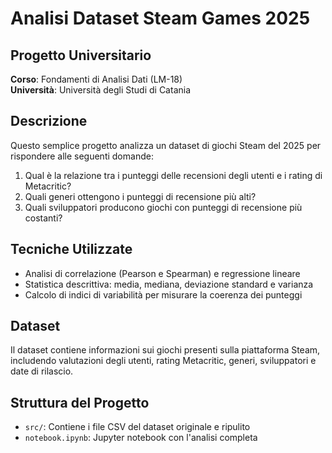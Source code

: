 # Analisi Dataset Steam Games 2025

## Progetto Universitario
**Corso**: Fondamenti di Analisi Dati (LM-18)  
**Università**: Università degli Studi di Catania

## Descrizione
Questo semplice progetto analizza un dataset di giochi Steam del 2025 per rispondere alle seguenti domande:

1. Qual è la relazione tra i punteggi delle recensioni degli utenti e i rating di Metacritic?
2. Quali generi ottengono i punteggi di recensione più alti?
3. Quali sviluppatori producono giochi con punteggi di recensione più costanti?

## Tecniche Utilizzate
- Analisi di correlazione (Pearson e Spearman) e regressione lineare
- Statistica descrittiva: media, mediana, deviazione standard e varianza
- Calcolo di indici di variabilità per misurare la coerenza dei punteggi

## Dataset
Il dataset contiene informazioni sui giochi presenti sulla piattaforma Steam, includendo valutazioni degli utenti, rating Metacritic, generi, sviluppatori e date di rilascio.

## Struttura del Progetto
- `src/`: Contiene i file CSV del dataset originale e ripulito
- `notebook.ipynb`: Jupyter notebook con l'analisi completa
